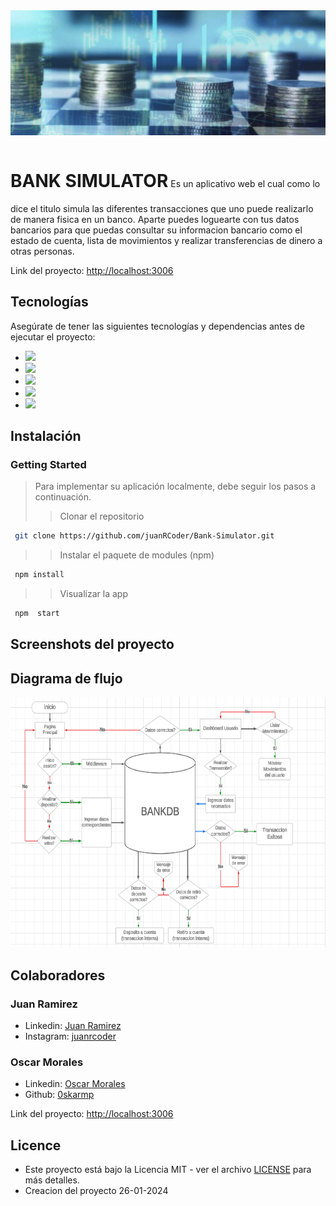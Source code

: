 <img src="./src/images/showBank.png" alt="Logo" height="200" width="100%">
<p align='justify'>
<h1 style="display: inline-block;">BANK SIMULATOR</h1>
Es un aplicativo web el cual como lo dice el titulo simula las diferentes transacciones que uno puede realizarlo de manera fisica en un banco. Aparte puedes loguearte con tus datos bancarios para que puedas consultar su informacion bancario como el estado de cuenta, lista de movimientos y realizar transferencias de dinero a otras personas.
</p>

Link del proyecto: [http://localhost:3006](http://localhost:3006)

## Tecnologías

Asegúrate de tener las siguientes tecnologías y dependencias antes de ejecutar el proyecto:

- <img src="https://img.shields.io/badge/MongoDB-4EA94B?style=for-the-badge&logo=mongodb&logoColor=white" />
- <img src="https://img.shields.io/badge/Express%20js-000000?style=for-the-badge&logo=express&logoColor=white"/>
- <img src="https://img.shields.io/badge/React-20232A?style=for-the-badge&logo=react&logoColor=61DAFB" />
- <img src="https://img.shields.io/badge/Node%20js-339933?style=for-the-badge&logo=nodedotjs&logoColor=white" />
- <img src="https://img.shields.io/badge/Vite-B73BFE?style=for-the-badge&logo=vite&logoColor=FFD62E" />

## Instalación

### Getting Started

> Para implementar su aplicación localmente, debe seguir los pasos a continuación.
>
> > Clonar el repositorio

```sh
 git clone https://github.com/juanRCoder/Bank-Simulator.git
```

> > Instalar el paquete de modules (npm)

```sh
 npm install
```

> > Visualizar la app

```sh
 npm  start
```

## Screenshots del proyecto
## Diagrama de flujo

<div align="center">
  <img src="./src/images/DiagramProject.png" alt="DatabaseDesign" height="400" >
</div>


## Colaboradores

### Juan Ramirez
- Linkedin: [Juan Ramirez](https://www.linkedin.com/in/juan-ramirez-490b84271/)
- Instagram: [juanrcoder](https://www.instagram.com/juanrcoder/)

### Oscar Morales
- Linkedin: [Oscar Morales](https://www.linkedin.com/in/oskarmorales/)
- Github: [0skarmp](https://github.com/0skarmp)


Link del proyecto: [http://localhost:3006](http://localhost:3006)

## Licence
- Este proyecto está bajo la Licencia MIT - ver el archivo [LICENSE](LICENSE) para más detalles.
- Creacion del proyecto 26-01-2024
